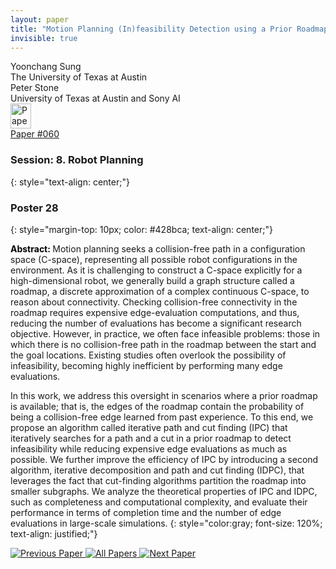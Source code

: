 ```yaml
---
layout: paper
title: "Motion Planning (In)feasibility Detection using a Prior Roadmap via Path and Cut Search"
invisible: true
---
```

<div class="paper-authors">
<div class="paper-author-box">
    <div class="paper-author-name">Yoonchang Sung</div>
    <div class="paper-author-uni">The University of Texas at Austin</div>
</div>
<div class="paper-author-box">
    <div class="paper-author-name">Peter Stone</div>
    <div class="paper-author-uni">University of Texas at Austin and Sony AI</div>
</div>

</div><div class="paper-pdf">
<div> <a href="http://www.roboticsproceedings.org/rss19/p060.pdf"><img src="{{ site.baseurl }}/images/paper_link.png" alt="Paper Website" width = "33"  height = "40"/></a> </div>
<div> <a href="http://www.roboticsproceedings.org/rss19/p060.pdf">Paper&nbsp;#060</a> </div>
</div>

### Session: 8. Robot Planning
{: style="text-align: center;"}

### Poster 28
{: style="margin-top: 10px; color: #428bca; text-align: center;"}

<b style="color: black;">Abstract: </b>Motion planning seeks a collision-free path in a configuration space (C-space), representing all possible robot configurations in the environment. As it is challenging to construct a C-space explicitly for a high-dimensional robot, we generally build a graph structure called a roadmap, a discrete approximation of a complex continuous C-space, to reason about connectivity. Checking collision-free connectivity in the roadmap requires expensive edge-evaluation computations, and thus, reducing the number of evaluations has become a significant research objective. However, in practice, we often face infeasible problems:  those in which there is no collision-free path in the roadmap between the start and the goal locations. Existing studies often overlook the possibility of infeasibility, becoming highly inefficient by performing many edge evaluations. 

In this work, we address this oversight in scenarios where a prior roadmap is available; that is, the edges of the roadmap contain the probability of being a collision-free edge learned from past experience. To this end, we propose an algorithm called iterative path and cut finding (IPC) that iteratively searches for a path and a cut in a prior roadmap to detect infeasibility while reducing expensive edge evaluations as much as possible. We further improve the efficiency of IPC by introducing a second algorithm, iterative decomposition and path and cut finding (IDPC), that leverages the fact that cut-finding algorithms partition the roadmap into smaller subgraphs. We analyze the theoretical properties of IPC and IDPC, such as completeness and computational complexity, and evaluate their performance in terms of completion time and the number of edge evaluations in large-scale simulations.
{: style="color:gray; font-size: 120%; text-align: justified;"}


<div class="paper-menu">
<a href="{{ site.baseurl }}/program/papers/059/"> <img src="{{ site.baseurl }}/images/previous_paper_icon.png" alt="Previous Paper" title="Previous Paper"/> </a>
<a href="{{ site.baseurl }}/program/papers"><img src="{{ site.baseurl }}/images/overview_icon.png" alt="All Papers" title="All Papers"/> </a>
<a href="{{ site.baseurl }}/program/papers/061/"> <img src="{{ site.baseurl }}/images/next_paper_icon.png" alt="Next Paper" title="Next Paper"/> </a>

</div>
